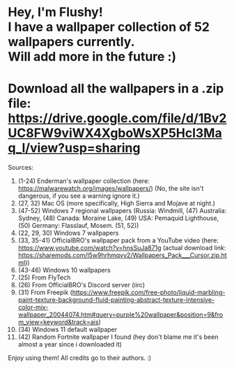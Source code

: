 Hey, I'm Flushy!        
I have a wallpaper collection of 52 wallpapers currently.    
Will add more in the future :)
========================================================================================================================================================================
Download all the wallpapers in a .zip file: https://drive.google.com/file/d/1Bv2UC8FW9viWX4XgboWsXP5Hcl3Maq_l/view?usp=sharing
===

Sources:
1. (1-24) Enderman's wallpaper collection (here: https://malwarewatch.org/images/wallpapers/) (No, the site isn't dangerous, if you see a warning ignore it.)
2. (27, 32) Mac OS (more specifically, High Sierra and Mojave at night.)
3. (47-52) Windows 7 regional wallpapers (Russia: Windmill, (47) Australia: Sydney, (48) Canada: Moraine Lake, (49) USA: Pemaquid Lighthouse, (50) Germany: Flasslauf, Mosem. (51, 52))
4. (22, 29, 30) Windows 7 wallpapers
5. (33, 35-41) OfficialBRO's wallpaper pack from a YouTube video (here: https://www.youtube.com/watch?v=hnsSuJa871g (actual download link: https://sharemods.com/l5w9hrhmqvy2/Wallpapers_Pack___Cursor.zip.html))
6. (43-46) Windows 10 wallpapers
7. (25) From FlyTech
8. (26) From OfficialBRO's Discord server (iirc)
9. (31) From Freepik (https://www.freepik.com/free-photo/liquid-marbling-paint-texture-background-fluid-painting-abstract-texture-intensive-color-mix-wallpaper_20044074.htm#query=purple%20wallpaper&position=9&from_view=keyword&track=ais)
10. (34) Windows 11 default wallpaper
11. (42) Random Fortnite wallpaper I found (hey don't blame me it's been almost a year since i downloaded it)



Enjoy using them! All credits go to their authors. :)
